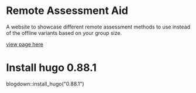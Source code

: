 # Remote Assessment Aid

A website to showcase different remote assessment methods to use instead of the offline variants based on your group size.

[view page here](https://werkgroep-toetsen-op-afstand.github.io/keuzetool-toetsen/)

# Install hugo 0.88.1 

blogdown::install_hugo("0.88.1")